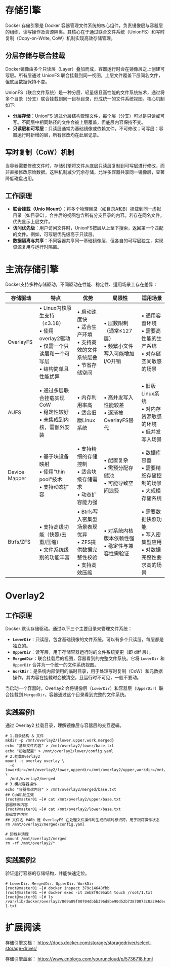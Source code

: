 # 存储引擎

Docker 存储引擎是 Docker 容器管理文件系统的核心组件，负责镜像层与容器层的组织、读写操作及资源隔离。其核心在于通过​​联合文件系统（UnionFS）​​和​​写时复制（Copy-on-Write, CoW）​​机制实现高效存储管理。

## 分层存储与联合挂载

Docker镜像由多个只读层（Layer）叠加而成，容器运行时会在镜像层之上创建可写层。所有层通过 UnionFS 联合挂载到同一视图，上层文件覆盖下层同名文件，但底层数据保持不变。

UnionFS（联合文件系统）是一种分层、轻量级且高性能的文件系统技术，通过将多个目录（分支）联合挂载到同一目标目录，形成统一的文件系统视图。核心机制如下:
- **分层存储**：UnionFS 通过分层结构管理文件，每个层（分支）可以是只读或可写。不同层中相同路径的文件会被上层覆盖，但底层内容保持不变。
- **只读层和可写层**：只读层​​通常为基础镜像或依赖文件，不可修改；可写层​​：容器运行时新增的层，所有修改均在此层记录。

## 写时复制（CoW）机制

当容器需要修改文件时，存储引擎将文件从底层只读层复制到可写层进行修改，而非直接修改原始数据。这种机制减少冗余存储，允许多容器共享同一镜像层，显著降低磁盘占用。

## 工作原理

- **联合挂载（Unio Mount）**：将多个物理目录（如目录A和B）挂载到同一虚拟目录（如目录C），合并后的视图包含所有分支目录的内容。若存在同名文件，优先显示上层文件。
- **访问优先级**：用户访问文件时，UnionFS按层从上至下搜索，返回第一个匹配的文件。例如，可写层优先级高于只读层。
- **数据隔离与共享**：不同容器共享同一基础镜像层，但各自的可写层独立，实现资源复用与运行时隔离。

# 主流存储引擎

Docker支持多种存储驱动，不同驱动在性能、稳定性、适用场景上存在差异：

| 存储驱动 | 特点 | 优势 | 局限性 | 适用场景 |
|---------|------|------|--------|----------|
| OverlayFS | • Linux内核原生支持（≥3.18）<br>• 使用overlay2驱动<br>• 仅需一个只读层和一个可写层<br>• 结构简单且性能优异 | • 启动速度快<br>• 适合生产环境<br>• 支持高效的文件系统层叠<br>• 节省存储空间 | • 层数限制（通常≤127层）<br>• 频繁小文件写入可能增加I/O开销 | • 通用容器环境<br>• 需要高性能的生产系统<br>• 对存储空间敏感的场景 |
| AUFS | • 通过多层联合挂载实现CoW<br>• 稳定性较好<br>• 未集成到内核，需额外安装 | • 内存利用率高<br>• 适合旧版Linux系统 | • 高并发写入性能较差<br>• 逐渐被OverlayFS替代 | • 旧版Linux系统<br>• 对内存资源敏感的环境<br>• 低并发写入场景 |
| Device Mapper | • 基于块设备映射<br>• 使用"thin pool"技术<br>• 支持动态扩容 | • 支持精细的存储控制<br>• 适合块级存储需求<br>• 动态扩容能力强 | • 配置复杂<br>• 需预分配存储池<br>• 可能导致空间浪费 | • 数据库容器<br>• 需要精细存储控制的场景<br>• 大规模存储系统 |
| Btrfs/ZFS | • 支持高级功能（快照/去重/压缩）<br>• 文件系统级别的功能丰富 | • Btrfs写入密集型场景表现优异<br>• ZFS提供数据完整性校验<br>• 支持高效压缩 | • 对系统内核版本依赖性强<br>• 稳定性与兼容性需验证 | • 需要数据快照功能<br>• 写入密集型应用<br>• 对数据完整性要求高的场景 |

# Overlay2

## 工作原理

Docker 默认存储驱动。通过以下三个主要目录来管理文件系统：
- **`LowerDir`**：只读层，包含基础镜像的文件系统。可以有多个只读层，每层都是独立的。
- **`UpperDir`**：读写层，用于存储容器运行时的文件系统变更（即 diff 层）。
- **`MergedDir`**：联合挂载后的视图，容器看到的完整文件系统。它将 `LowerDir` 和 `UpperDir` 合并为一个统一的文件系统视图。
- **`WorkDir`**：是系统内部使用的临时目录，用于处理​写时复制（CoW）​​和元数据操作。其内容在挂载时会被清空，且运行时不可见，一般不要动。

当启动一个容器时，Overlay2 会将镜像层（`LowerDir`）和容器层（`UpperDir`）联合挂载到 `MergedDir`，容器通过这个目录看到完整的文件系统。

## 实践案例1

通过 Overlay2 挂载目录，理解镜像层与容器层的交互逻辑。
```shell
# 1.目录结构 & 文件
mkdir -p /mnt/overlay2/{lower,upper,work,merged}
echo "基础文件内容" > /mnt/overlay2/lower/base.txt
echo "初始配置" > /mnt/overlay2/lower/config.yaml
# 2.挂载Overlay2
mount -t overlay overlay \
  -o lowerdir=/mnt/overlay2/lower,upperdir=/mnt/overlay2/upper,workdir=/mnt/overlay2/work \
  /mnt/overlay2/merged
# 3.模拟容器操作
echo "容器修改内容" > /mnt/overlay2/merged/base.txt
## CoW机制生效
[root@master01 ~]# cat /mnt/overlay2/upper/base.txt
容器修改内容
[root@master01 ~]# cat /mnt/overlay2/lower/base.txt
基础文件内容
## 文件名 #40b 是 OverlayFS 在处理文件操作时生成的临时标识符，用于跟踪操作状态
rm /mnt/overlay2/merged/config.yaml

# 卸载并清理
umount /mnt/overlay2/merged
rm -rf /mnt/overlay2/*
```

## 实践案例2

验证运行容器的存储结构，并能快速定位。
```shell
# LowerDir、MergedDir、UpperDir、WorkDir
[root@master01 ~]# docker inspect 379c14648fbb
[root@master01 ~]# docker exec -it 3eb8f9c95ab4 touch /root/1.txt
[root@master01 ~]# ls /var/lib/docker/overlay2/869a09f00704dbbb396d8be90d52b73870073c0a294deceac24a69afbe1a4310/diff/root/
1.txt
```

# 扩展阅读

存储引擎文档：
https://docs.docker.com/storage/storagedriver/select-storage-driver/

存储引擎血案：
https://www.cnblogs.com/youruncloud/p/5736718.html